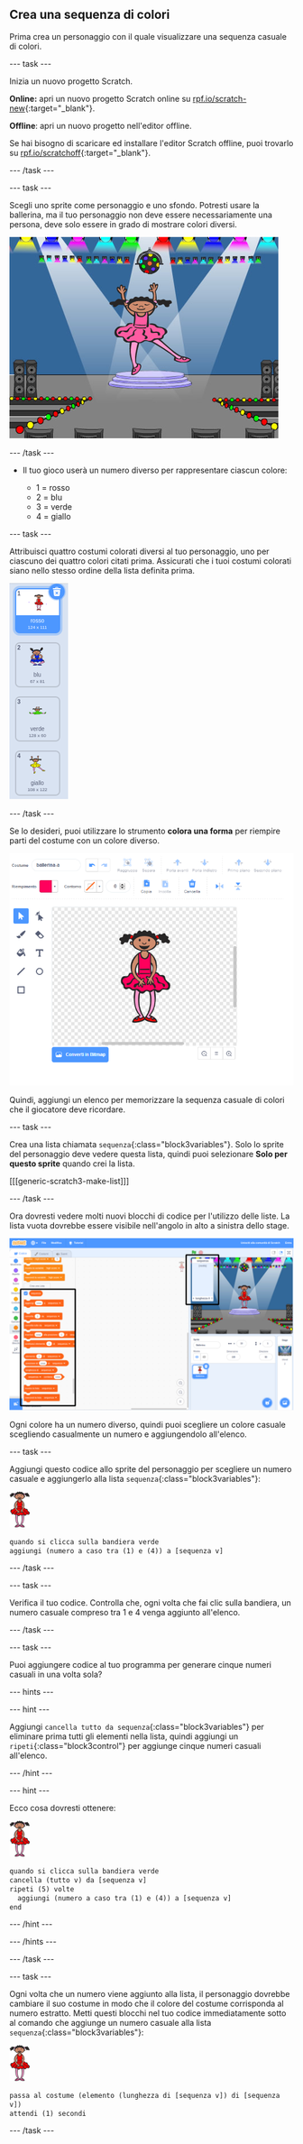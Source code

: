## Crea una sequenza di colori

Prima crea un personaggio con il quale visualizzare una sequenza casuale di colori.

\--- task \---

Inizia un nuovo progetto Scratch.

**Online:** apri un nuovo progetto Scratch online su [rpf.io/scratch-new](https://rpf.io/scratch-new){:target="_blank"}.

**Offline**: apri un nuovo progetto nell'editor offline.

Se hai bisogno di scaricare ed installare l'editor Scratch offline, puoi trovarlo su [rpf.io/scratchoff](https://rpf.io/scratchoff){:target="_blank"}.

\--- /task \---

\--- task \---

Scegli uno sprite come personaggio e uno sfondo. Potresti usare la ballerina, ma il tuo personaggio non deve essere necessariamente una persona, deve solo essere in grado di mostrare colori diversi.

![screenshot](images/colour-sprite.png)

\--- /task \---

+ Il tuo gioco userà un numero diverso per rappresentare ciascun colore:
    
    + 1 = rosso
    + 2 = blu
    + 3 = verde
    + 4 = giallo

\--- task \---

Attribuisci quattro costumi colorati diversi al tuo personaggio, uno per ciascuno dei quattro colori citati prima. Assicurati che i tuoi costumi colorati siano nello stesso ordine della lista definita prima.

![schermata](images/colour-costume.png)

\--- /task \---

Se lo desideri, puoi utilizzare lo strumento **colora una forma** per riempire parti del costume con un colore diverso.

![colora-una-forma](images/color-a-shape.png)

Quindi, aggiungi un elenco per memorizzare la sequenza casuale di colori che il giocatore deve ricordare.

\--- task \---

Crea una lista chiamata `sequenza`{:class="block3variables"}. Solo lo sprite del personaggio deve vedere questa lista, quindi puoi selezionare **Solo per questo sprite** quando crei la lista.

[[[generic-scratch3-make-list]]]

\--- /task \---

Ora dovresti vedere molti nuovi blocchi di codice per l'utilizzo delle liste. La lista vuota dovrebbe essere visibile nell'angolo in alto a sinistra dello stage.

![schermata](images/colour-list-blocks-annotated.png)

Ogni colore ha un numero diverso, quindi puoi scegliere un colore casuale scegliendo casualmente un numero e aggiungendolo all'elenco.

\--- task \---

Aggiungi questo codice allo sprite del personaggio per scegliere un numero casuale e aggiungerlo alla lista `sequenza`{:class="block3variables"}:

![ballerina](images/ballerina.png)

```blocks3
quando si clicca sulla bandiera verde
aggiungi (numero a caso tra (1) e (4)) a [sequenza v]
```

\--- /task \---

\--- task \---

Verifica il tuo codice. Controlla che, ogni volta che fai clic sulla bandiera, un numero casuale compreso tra 1 e 4 venga aggiunto all'elenco.

\--- /task \---

\--- task \---

Puoi aggiungere codice al tuo programma per generare cinque numeri casuali in una volta sola?

\--- hints \---

\--- hint \---

Aggiungi `cancella tutto da sequenza`{:class="block3variables"} per eliminare prima tutti gli elementi nella lista, quindi aggiungi un `ripeti`{:class="block3control"} per aggiunge cinque numeri casuali all'elenco.

\--- /hint \---

\--- hint \---

Ecco cosa dovresti ottenere:

![ballerina](images/ballerina.png)

```blocks3
quando si clicca sulla bandiera verde
cancella (tutto v) da [sequenza v]
ripeti (5) volte 
  aggiungi (numero a caso tra (1) e (4)) a [sequenza v]
end
```

\--- /hint \---

\--- /hints \---

\--- /task \---

\--- task \---

Ogni volta che un numero viene aggiunto alla lista, il personaggio dovrebbe cambiare il suo costume in modo che il colore del costume corrisponda al numero estratto. Metti questi blocchi nel tuo codice immediatamente sotto al comando che aggiunge un numero casuale alla lista `sequenza`{:class="block3variables"}:

![ballerina](images/ballerina.png)

```blocks3
passa al costume (elemento (lunghezza di [sequenza v]) di [sequenza v])
attendi (1) secondi
```

\--- /task \---